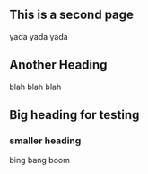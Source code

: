 ## This is a second page

yada yada yada

## Another Heading

blah blah blah 

## Big heading for testing

### smaller heading

bing bang boom
